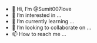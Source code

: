 - 👋 Hi, I’m @Sumit007love
- 👀 I’m interested in ...
- 🌱 I’m currently learning ...
- 💞️ I’m looking to collaborate on ...
- 📫 How to reach me ...

<!---
Sumit007love/Sumit007love is a ✨ special ✨ repository because its `README.md` (this file) appears on your GitHub profile.
You can click the Preview link to take a look at your changes.
--->
